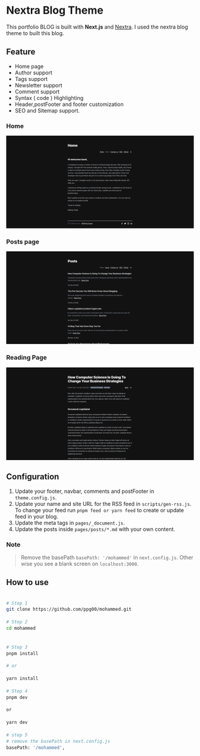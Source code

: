 # Nextra Blog Theme

This portfolio BLOG is built with **Next.js** and [Nextra](https://nextra.vercel.app/). I used the nextra blog theme to built this blog.

## Feature

* Home page
* Author support
* Tags support
* Newsletter support
* Comment support
* Syntax ( code ) Highlighting
* Header,postFooter and footer customization
* SEO and Sitemap support.


### Home

![Home page](./public/home_page.png)

### Posts page

![Posts page](./public/home_posts.png)

### Reading Page

![Read page](./public/home_read.png)


## Configuration

1. Update your footer, navbar, comments and postFooter in `theme.config.js`.
2. Update your name and site URL for the RSS feed in `scripts/gen-rss.js`. To change your feed run `pnpm feed or yarn feed` to create or update feed in your blog.
3. Update the meta tags in `pages/_document.js`.
4. Update the posts inside `pages/posts/*.md` with your own content.


### Note 

> Remove the basePath `basePath: '/mohammed'` in `next.config.js`. Other wise you see a blank screen on `localhost:3000`.

## How to use

```bash

# Step 1
git clone https://github.com/ppg00/mohammed.git

# Step 2
cd mohammed


# Step 3
pnpm install 

# or 

yarn install

# Step 4
pnpm dev 

or

yarn dev

# step 5
# remove the basePath in next.config.js
basePath: '/mohammed',

```
